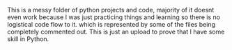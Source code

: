 This is a messy folder of python projects and code, majority of it doesnt even work because I was just practicing things and learning so there is no logistical code flow to it. which is represented by some of the files being completely commented out. This is just an upload to prove that I have some skill in Python. 
